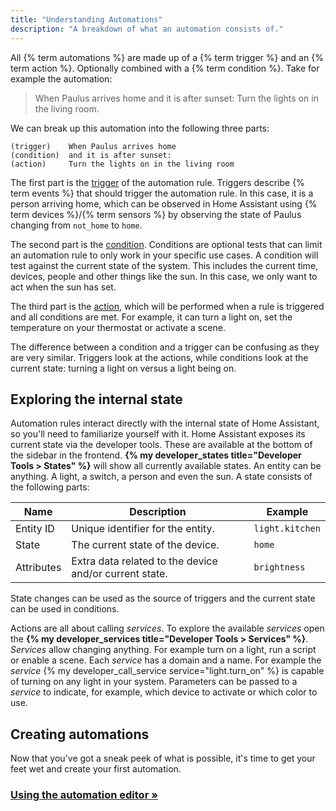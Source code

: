 ```yaml
---
title: "Understanding Automations"
description: "A breakdown of what an automation consists of."
---
```


All {% term automations %} are made up of a {% term trigger %} and an {% term action %}. Optionally combined with a {% term condition %}. Take for example the automation:

> When Paulus arrives home and it is after sunset: Turn the lights on in the living room.

We can break up this automation into the following three parts:

```text
(trigger)    When Paulus arrives home
(condition)  and it is after sunset:
(action)     Turn the lights on in the living room
```

The first part is the [trigger](/docs/automation/trigger/) of the automation rule. Triggers describe {% term events %} that should trigger the automation rule. In this case, it is a person arriving home, which can be observed in Home Assistant using {% term devices %}/{% term sensors %} by observing the state of Paulus changing from `not_home` to `home`.

The second part is the [condition](/docs/automation/condition/). Conditions are optional tests that can limit an automation rule to only work in your specific use cases. A condition will test against the current state of the system. This includes the current time, devices, people and other things like the sun. In this case, we only want to act when the sun has set.

The third part is the [action](/docs/automation/action/), which will be performed when a rule is triggered and all conditions are met. For example, it can turn a light on, set the temperature on your thermostat or activate a scene.

<div class='note'>
The difference between a condition and a trigger can be confusing as they are very similar. Triggers look at the actions, while conditions look at the current state: turning a light on versus a light being on.
</div>

## Exploring the internal state

Automation rules interact directly with the internal state of Home Assistant, so you'll need to familiarize yourself with it. Home Assistant exposes its current state via the developer tools. These are available at the bottom of the sidebar in the frontend. **{% my developer_states title="Developer Tools > States" %}** will show all currently available states. An entity can be anything. A light, a switch, a person and even the sun. A state consists of the following parts:

| Name | Description | Example |
| ---- | ----- | ---- |
| Entity ID | Unique identifier for the entity. | `light.kitchen`
| State | The current state of the device. | `home`
| Attributes | Extra data related to the device and/or current state. | `brightness`

State changes can be used as the source of triggers and the current state can be used in conditions.

Actions are all about calling *services*. To explore the available *services* open the **{% my developer_services title="Developer Tools > Services" %}**. *Services* allow changing anything. For example turn on a light, run a script or enable a scene. Each *service* has a domain and a name. For example the *service* {% my developer_call_service service="light.turn_on" %} is capable of turning on any light in your system. Parameters can be passed to a *service* to indicate, for example, which device to activate or which color to use.

## Creating automations

Now that you've got a sneak peek of what is possible, it's time to get your feet wet and create your first automation.

### [Using the automation editor &raquo;](/docs/automation/editor/)

